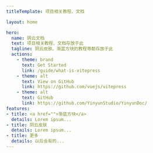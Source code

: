 ```yaml
---
titleTemplate: 项目相关教程、文档

layout: home

hero:
  name: 阴云文档
  text: 项目相关教程、文档存放于此
  tagline: 阴云皮肤、渐蓝方块的教程等都存放于此
  actions:
    - theme: brand
      text: Get Started
      link: /guide/what-is-vitepress
    - theme: alt
      text: View on GitHub
      link: https://github.com/vuejs/vitepress
    - theme: alt
      text: GitHub
      link: https://github.com/YinyunStudio/YinyunDoc/
features:
- title: <a href="">渐蓝方块</a>
  details: Lorem ipsum...
- title: 阴云皮肤
  details: Lorem ipsum...
- title: 更多
  details: 以后会有的...
---
```


<style>
  .VPNavBar {
    transition: border 200ms;
  }
  .VPNavBar.fill {
    transition: border 700ms;
  }
</style>
